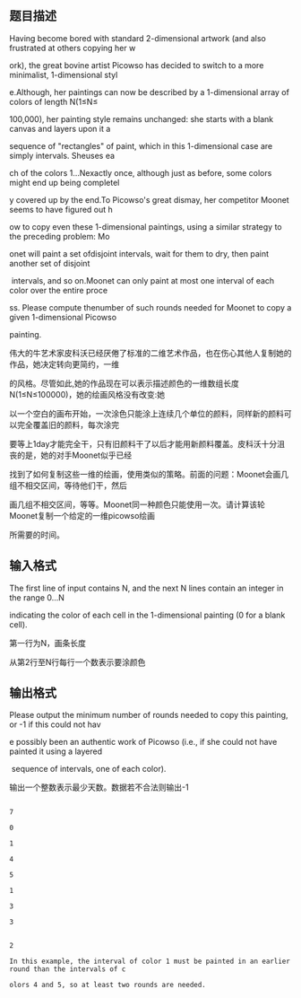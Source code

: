 ## 题目描述

<div>
 Having become bored with standard 2-dimensional artwork (and also frustrated at others copying her w
</div>
<div>
 ork), the great bovine artist Picowso has decided to switch to a more minimalist, 1-dimensional styl
</div>
<div>
 e.Although, her paintings can now be described by a 1-dimensional array of colors of length N(1≤N≤
</div>
<div>
 100,000), her painting style remains unchanged: she starts with a blank canvas and layers upon it a 
</div>
<div>
 sequence of "rectangles" of paint, which in this 1-dimensional case are simply intervals. Sheuses ea
</div>
<div>
 ch of the colors 1…Nexactly once, although just as before, some colors might end up being completel
</div>
<div>
 y covered up by the end.To Picowso's great dismay, her competitor Moonet seems to have figured out h
</div>
<div>
 ow to copy even these 1-dimensional paintings, using a similar strategy to the preceding problem: Mo
</div>
<div>
 onet will paint a set ofdisjoint intervals, wait for them to dry, then paint another set of disjoint
</div>
<div>
  intervals, and so on.Moonet can only paint at most one interval of each color over the entire proce
</div>
<div>
 ss. Please compute thenumber of such rounds needed for Moonet to copy a given 1-dimensional Picowso 
</div>
<div>
 painting.
</div>
<div>
 <div>
  <div>
   伟大的牛艺术家皮科沃已经厌倦了标准的二维艺术作品，也在伤心其他人复制她的作品，她决定转向更简约，一维
  </div>
  <div>
   的风格。尽管如此,她的作品现在可以表示描述颜色的一维数组长度N(1≤N≤100000)，她的绘画风格没有改变:她
  </div>
  <div>
   以一个空白的画布开始，一次涂色只能涂上连续几个单位的颜料，同样新的颜料可以完全覆盖旧的颜料，每次涂完
  </div>
  <div>
   要等上1day才能完全干，只有旧颜料干了以后才能用新颜料覆盖。皮科沃十分沮丧的是，她的对手Moonet似乎已经
  </div>
  <div>
   找到了如何复制这些一维的绘画，使用类似的策略。前面的问题：Moonet会画几组不相交区间，等待他们干，然后
  </div>
  <div>
   画几组不相交区间，等等。Moonet同一种颜色只能使用一次。请计算该轮Moonet复制一个给定的一维picowso绘画
  </div>
  <div>
   所需要的时间。
  </div>
  <div></div>
 </div>
</div>
<div></div>
<p></p>

## 输入格式

<div>
 The first line of input contains N, and the next N lines contain an integer in the range 0…N
</div>
<div>
 indicating the color of each cell in the 1-dimensional painting (0 for a blank cell).
</div>
<div>
 <div>
  第一行为N，画条长度
 </div>
 <div>
  从第2行至N行每行一个数表示要涂颜色
 </div>
</div>
<div></div>
<p></p>

## 输出格式

<div>
 Please output the minimum number of rounds needed to copy this painting, or -1 if this could not hav
</div>
<div>
 e possibly been an authentic work of Picowso (i.e., if she could not have painted it using a layered
</div>
<div>
  sequence of intervals, one of each color).
</div>
<div>
 输出一个整数表示最少天数。数据若不合法则输出-1
</div>
<div></div>
<div></div>
<p></p>

```input1
7
0
1
4
5
1
3
3
```
```output1
2
In this example, the interval of color 1 must be painted in an earlier round than the intervals of c
olors 4 and 5, so at least two rounds are needed.
```
